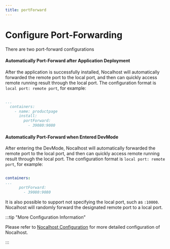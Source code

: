 ```yaml
---
title: portForward
---
```


# Configure Port-Forwarding



There are two port-forward configurations

#### Automatically Port-Forward after Application Deployment

After the application is successfully installed, Nocalhost will automatically forwarded the remote port to the local port, and then can quickly access remote running result through the local port. The configuration format is `local port: remote port`, for example:

```yml {5}

...
  containers:
    - name: productpage
      install: 
        portForward:   
          - 39080:9080

```

#### Automatically Port-Forward when Entered DevMode

After entering the DevMode,  Nocalhost will automatically forwarded the remote port to the local port, and then can quickly access remote running result through the local port. The configuration format is `local port: remote port`, for example:

```yml {4}

containers:
...
      portForward:
        - 39080:9080

```
It is also possible to support not specifying the local port, such as `:10000`. Nocalhost will randomly forward the designated remote port to a local port.

:::tip "More Configuration Information"

Please refer to [Nocalhost Configuration](../reference/nh-config) for more detailed configuration of Nocalhost.

:::